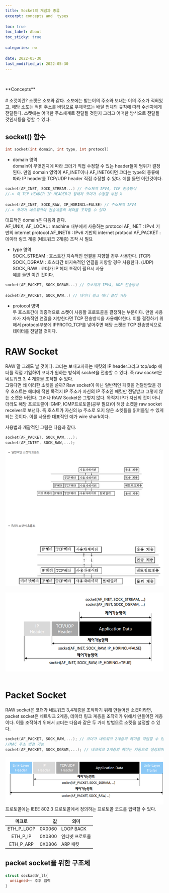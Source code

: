 ```yaml
---
title: Socket의 개념과 종류
excerpt: concepts and  types

toc: true
toc_label: About
toc_sticky: true

categories: nw

date: 2022-05-30
last_modified_at: 2022-05-30
---
```

<br>
<br>
**Concepts**
<br>
<br>
# 소캣이란?
소캣은 소포와 같다. 소포에는 받는이의 주소와 보내는 이의 주소가 적혀있고, 해당 소포는 적힌 주소를 바탕으로 우체국또는 배달 업체의 규칙에 따라
수신자에게 전달된다. 소캣에는 어떠한 주소체계로 전달될 것인지 그리고 어떠한 방식으로 전달될 것인지등을 정할 수 있다.

## socket() 함수
```c
int socket(int domain, int type, int protocol)
```
- domain 영역<br>
domain이 무엇인지에 따라 코더가 직접 수정할 수 있는 header들이 범위가 결정된다. 만일 domain 영역이 AF_INET이나 AF_INET6이면 코더는 type의 종류에 따라 IP header를 TCP/UDP header 직접 수정할 수 있다. 예를 들면 이런것이다.
```c
socket(AF_INET, SOCK_STREAM...) // 주소체계 IPV4, TCP 전송방식
//-> 즉 TCP HEADER IP HEADER가 정해져 코더가 수정할 부분 X

socket(AF_INET, SOCK_RAW, IP_HDRINCL=FALSE) // 주소체계 IPV4
//-> 코더가 네트워크와 전송계층의 헤더를 조작할 수 있다
```
대표적인 domain은 다음과 같다. <br>
AF_UNIX, AF_LOCAL : machine 내부에서 사용하는 protocol
AF_INET : IPv4 기반의 internet protocol
AF_INET6 : IPv6 기반의 internet protocol
AF_PACKET : 데이터 링크 계층 (네트워크 2계층) 조작 시 필요

- type 영역<br>
SOCK_STREAM : 호스트간 지속적인 연결을 지향할 경우 사용한다. (TCP)
SOCK_DGRAM : 호스타간 비지속적인 연결을 지향할 경우 사용한다. (UDP)
SOCK_RAW : 코더가 IP 헤더 조작이 필요시 사용 <br>
예를 들면 이런 것이다.
```c
socket(AF_PACKET, SOCK_DGRAM...) // 주소체계 IPV4, UDP 전송방식

socket(AF_PACKET, SOCK_RAW..) // 데이터 링크 헤더 설정 가능
```
- protocol 영역<br>
두 호스트간에 최종적으로 소켓이 사용할 프로토콜을 결정하는 부분이다. 만일 사용자가 지속적인 연결을 지향한다면 TCP 전송방식을 사용해야한다. 이를 결정하기 위해서 protocol부분에 IPPROTO_TCP를 넣어주면 해당 소켓은 TCP 전송방식으로 데이터를 전달할 것이다.

# RAW Socket
RAW 말 그래도 날 것이다. 코더는 보내고자하는 패킷의 IP header그리고 tcp/udp 헤더를 직접 기입하여 코더가 원하는 방식의 socket을 전송할 수 있다. 즉 raw socket은 네트워크 3, 4 계층을 조작할 수 있다.<br>
그렇다면 왜 이러한 소켓을 쓸까? Raw socket이 아닌 일반적인 페킷을 전달받았을 경우 호스트는 헤더에 적힌 목적지 IP 주소가 자신의 IP 주소인 페킷만 전달받고 그렇지 않는 소켓은 버린다. 그러나 RAW Socket은 그렇지 않다. 목적지 IP가 자신의 것이 아니더라도 해당 프로토콜이 IGMP, ICMP프로토콜(공부 필요)이 해당 소켓을 raw socket receiver로 보낸다. 즉 호스트가 자신의 ip 주소로 오지 않은 소켓들을 읽어들일 수 있게 되는 것이다. 이를 사용한 대표적인 예가 wire shark이다.<br>

사용법과 개괄적인 그림은 다음과 같다.<br>
```c
socket(AF_PACKET, SOCK_RAW,...);
socket(AF_INTET, SOCK_RAW,...);
```
![Header](/assets/images/rawsocket.PNG)<br><br>
![Header](/assets/images/rawsocket2png.PNG)<br><br>

# Packet Socket
RAW socket은 코더가 네트워크 3,4계층을 조작하기 위해 만들어진 소켓이라면, packet socket은 네트워크 2계층, 데이터 링크 계층을 조작히가 위해서 만들어진 계층이다. 이를 조작하기 위해서 코더는 다음과 같은 두 가지 방법으로 소켓을 설정할 수 있다.<br>
```c
socket(AF_PACKET, SOCK_RAW,...); // 코더가 네트워크 2계층의 헤더를 작업할 수 있다
//MAC 주소 변경 가능
socket(AF_PACKET, SOCK_DGRAM,...); // 네크워크 2계층의 헤더는 자동으로 생성되며 코더는 2계층의 데이터 부분을 작업할 수 있다.
```
![Header](/assets/images/packetsocket.PNG)<br>
프로토콜에는 IEEE 802.3 프로토콜에서 정의하는 프로토콜 코드를 입력할 수 있다. <br>

|**메크로**|값|의미|
|:---:|---:|---|
|ETH_P_LOOP|0X0060|LOOP BACK|
|ETH_P_IP|0X0800|인터넷 프로토콜|
|ETH_P_ARP|0X0806|ARP 패킷|

## packet socket을 위한 구조체
```c
struct sockaddr_ll{
  unsigned~~ 추후 입력
}
```
<br><br>
